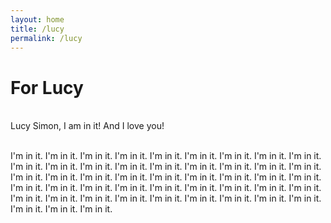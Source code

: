 ```yaml
---
layout: home
title: /lucy
permalink: /lucy
---
```


# For Lucy

<br /> Lucy Simon, I am in it! And I love you!

<br /> I'm in it. I'm in it. I'm in it. I'm in it. I'm in it. I'm in it. I'm in it. I'm in it. I'm in it. I'm in it. I'm in it. I'm in it. I'm in it. I'm in it. I'm in it. I'm in it. I'm in it. I'm in it. I'm in it. I'm in it. I'm in it. I'm in it. I'm in it. I'm in it. I'm in it. I'm in it. I'm in it. I'm in it. I'm in it. I'm in it. I'm in it. I'm in it. I'm in it. I'm in it. I'm in it. I'm in it. I'm in it. I'm in it. I'm in it. I'm in it. I'm in it. I'm in it. I'm in it. I'm in it. I'm in it. I'm in it. I'm in it. I'm in it.

